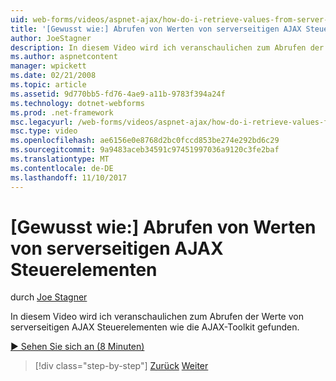 ```yaml
---
uid: web-forms/videos/aspnet-ajax/how-do-i-retrieve-values-from-server-side-ajax-controls
title: '[Gewusst wie:] Abrufen von Werten von serverseitigen AJAX Steuerelementen | Microsoft Docs'
author: JoeStagner
description: In diesem Video wird ich veranschaulichen zum Abrufen der Werte von serverseitigen AJAX Steuerelementen wie die AJAX-Toolkit gefunden.
ms.author: aspnetcontent
manager: wpickett
ms.date: 02/21/2008
ms.topic: article
ms.assetid: 9d770bb5-fd76-4ae9-a11b-9783f394a24f
ms.technology: dotnet-webforms
ms.prod: .net-framework
msc.legacyurl: /web-forms/videos/aspnet-ajax/how-do-i-retrieve-values-from-server-side-ajax-controls
msc.type: video
ms.openlocfilehash: ae6156e0e8768d2bc0fccd853be274e292bd6c29
ms.sourcegitcommit: 9a9483aceb34591c97451997036a9120c3fe2baf
ms.translationtype: MT
ms.contentlocale: de-DE
ms.lasthandoff: 11/10/2017
---
```

<a name="how-do-i-retrieve-values-from-server-side-ajax-controls"></a>[Gewusst wie:] Abrufen von Werten von serverseitigen AJAX Steuerelementen
====================
durch [Joe Stagner](https://github.com/JoeStagner)

In diesem Video wird ich veranschaulichen zum Abrufen der Werte von serverseitigen AJAX Steuerelementen wie die AJAX-Toolkit gefunden.

[&#9654; Sehen Sie sich an (8 Minuten)](https://channel9.msdn.com/Blogs/ASP-NET-Site-Videos/how-do-i-retrieve-values-from-server-side-ajax-controls)

>[!div class="step-by-step"]
[Zurück](how-do-i-associate-ajax-client-behavior-with-an-aspnet-server-control.md)
[Weiter](two-simple-techniques-for-triggering-updates-to-update-panels.md)
